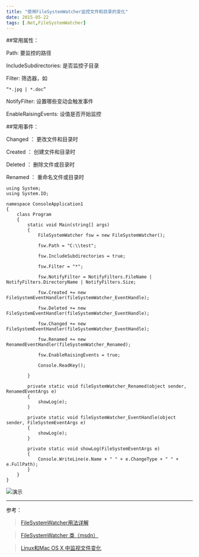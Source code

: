 ```yaml
---
title: "使用FileSystemWatcher监控文件和目录的变化"
date: 2015-05-22
tags: [.Net,FileSystemWatcher]
---
```

##常用属性：

Path: 要监控的路径

IncludeSubdirectories: 是否监控子目录

Filter: 筛选器，如
	
	“*.jpg | *.doc”

NotifyFilter: 设置哪些变动会触发事件

EnableRaisingEvents: 设值是否开始监控

##常用事件：

Changed ： 更改文件和目录时

Created ： 创建文件和目录时

Deleted ： 删除文件或目录时
 
Renamed ： 重命名文件或目录时
<!--more-->
	using System;
	using System.IO;
	
	namespace ConsoleApplication1
	{
	    class Program
	    {
	        static void Main(string[] args)
	        {
	            FileSystemWatcher fsw = new FileSystemWatcher();

	            fsw.Path = "C:\\test";

	            fsw.IncludeSubdirectories = true;

	            fsw.Filter = "*";

	            fsw.NotifyFilter = NotifyFilters.FileName | NotifyFilters.DirectoryName | NotifyFilters.Size;

	            fsw.Created += new FileSystemEventHandler(fileSystemWatcher_EventHandle);

	            fsw.Deleted += new FileSystemEventHandler(fileSystemWatcher_EventHandle);
	
	            fsw.Changed += new FileSystemEventHandler(fileSystemWatcher_EventHandle);
	
	            fsw.Renamed += new RenamedEventHandler(fileSystemWatcher_Renamed);
	
	            fsw.EnableRaisingEvents = true;
	
	            Console.ReadKey();
	
	        }
	
	        private static void fileSystemWatcher_Renamed(object sender, RenamedEventArgs e)
	        {
	            showLog(e);
	        }
	
	        private static void fileSystemWatcher_EventHandle(object sender, FileSystemEventArgs e)
	        {
	            showLog(e);
	        }
	
	        private static void showLog(FileSystemEventArgs e)
	        { 
	            Console.WriteLine(e.Name + " " + e.ChangeType + " " + e.FullPath); 
	        }
	    }
	}
![演示](https://img.geyuxu.com/2015-05-22-001.png)

------------------------------------------------

参考：

>[FileSystemWatcher用法详解](http://blog.csdn.net/hwt0101/article/details/8469285)

>[FileSystemWatcher 类（msdn）](https://msdn.microsoft.com/zh-cn/library/system.io.filesystemwatcher.aspx)

>[Linux和Mac OS X 中监视文件变化](http://blog.163.com/vic_kk/blog/static/49470524201041301257208/)

